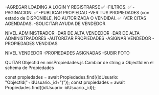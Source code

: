 -AGREGAR LOADING A LOGIN Y REGISTRARSE ✅
-FILTROS. ✅
-PAGINACION. ✅
-PUBLICAR PROPIEDAD
-VER TUS PROPIEDADES (con estado de DISPONIBLE, NO AUTORIZADA O VENDIDA). ✅
-VER CITAS AGENDADAS.
-SOLICITAR AYUDA DE VENDEDOR.

NIVEL ADMINISTRADOR
-DAR DE ALTA VENDEDOR
-DAR DE ALTA ADMINISTRADORES
-AUTORIZAR PROPIEDADES
-ASIGNAR VENDEDOR
-PROPIEDADES VENDIDAS

NIVEL VENDEDOR
-PROPIEDADES ASIGNADAS
-SUBIR FOTO



QUITAR ObjectId en misPropiedades.js
Cambiar de string a ObjectId en el schema de Propiedades


const propiedades = await Propiedades.find({idUsuario: "ObjectId("+idUsuario._id+")"});
const propiedades = await Propiedades.find({idUsuario: idUsuario._id});
